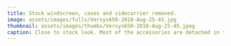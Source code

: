 ```yaml
---
title: Stock windscreen, cases and sidecarrier removed.
image: assets/images/fulls/Versys650-2018-Aug-25-45.jpg
thumbnail: assets/images/thumbs/Versys650-2018-Aug-25-45.jpeg
caption: Close to stock look. Most of the accessories are detached in this view.
---
```

